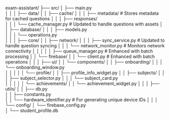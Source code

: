 exam-assistant/
├── src/
│   ├── main.py                
│   │
│   ├── data/
│   │   ├── cache/
│   │   │   ├── metadata/       # Stores metadata for cached questions
│   │   │   ├── responses/      
│   │   │   └── cache_manager.py # Updated to handle questions with assets
│   │   ├── database/
│   │   │   ├── models.py      
│   │   │   └── operations.py  
│   │
│   ├── core/
│   │   ├── network/
│   │   │   ├── sync_service.py        # Updated to handle question syncing
│   │   │   └── network_monitor.py     # Monitors network connectivity
│   │   │
│   │   ├── queue_manager.py           # Enhanced with batch processing
│   │   └── firebase/
│   │       └── client.py              # Enhanced with batch operations
│   │
│   ├── ui/
│   │   └── components/
│   │       ├── onboarding/
│   │       │   └── onboarding_window.py  
│   │       │
│   │       └── profile/
│   │           ├── profile_info_widget.py 
│   │           ├── subjects/
│   │           │   ├── subject_selector.py 
│   │           │   └── subject_card.py     
│   │           │
│   │           └── achievements/
│   │               └── achievement_widget.py 
│   │
│   ├── utils/
│   │   ├── db.py              
│   │   ├── constants.py        
│   │   └── hardware_identifier.py  # For generating unique device IDs
│   │
│   └── config/
│       └── firebase_config.py  
│
└── student_profile.db         